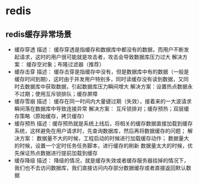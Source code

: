 # redis

## redis缓存异常场景

- 缓存穿透
	描述： 缓存穿透是指缓存和数据库中都没有的数据，而用户不断发起请求，这时的用户很可能就是攻击者，攻击会导致数据库压力过大
	解决方案： 缓存空对象；布隆过滤器（推荐）
- 缓存击穿
	描述： 缓存击穿是指缓存中没有，但是数据库中有的数据（一般是缓存时间到期），这时由于并发用户特别多，同时读缓存没有读到数据，又同时去数据库中获取数据，引起数据库压力瞬间增大
	解决方案：设置热点数据永不过期；使用互斥锁排队；缓存屏障
- 缓存雪崩
	描述： 缓存在同一时间内大量键过期（失效），接着来的一大波请求瞬间落在数据库中导致连接异常
	解决方案： 互斥锁排对；缓存预热；双层缓存策略（原始缓存，拷贝缓存）
- 缓存预热
	描述：缓存预热就是系统上线后，将相关的缓存数据直接加载到缓存系统，这样避免在用户请求时，先查询数据库，然后再将数据缓存的问题；
	解决方案： 数据量不大的时候，工程启动的时候进行加载缓存动作；
			数据量大的时候，设置一个定时任务任务脚本，进行缓存的刷新
			数据量太大的时候，优先保证热点数据进行提前加载到缓存
- 缓存降级
	描述： 降级的情况，就是缓存失效或者缓存服务器挂掉的情况下，我们也不去访问数据库，我们直接访问内存部分数据缓存或者直接返回默认数据 
